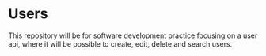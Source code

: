 # Users
This repository will be for software development practice focusing on a user api, where it will be possible to create, edit, delete and search users.
